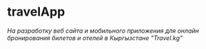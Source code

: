 # travelApp

*На разработку веб сайта и мобильного приложения для онлайн бронирования билетов и отелей в Кыргызстане "Travel.kg”*
